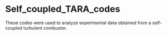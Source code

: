 # Self_coupled_TARA_codes
 These codes were used to analyze experimental data obtained from a self-coupled turbulent combustor.
